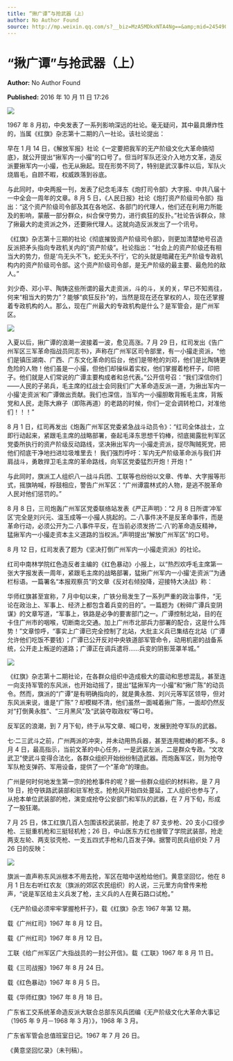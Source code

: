 ```yaml
---
title: “揪广谭”与抢武器（上）
author: No Author Found
source: http://mp.weixin.qq.com/s?__biz=MzA5MDkxNTA4Ng==&amp;mid=2454904333&amp;idx=1&amp;sn=69992aff0a3dda24874aa6a06127feb0&amp;chksm=87a2166cb0d59f7a85e9a43241ba723619ada7fc7706e0c1954e0fdf56c068025cf7ba179509#rd
---
```


# “揪广谭”与抢武器（上）

**Author:** No Author Found

**Published:** 2016 年 10 月 11 日 17:26

![](http://mmbiz.qpic.cn/mmbiz_jpg/PJWG74pLsMYDEv0d4bUJbQBpS4sWIJib8ibhEicNmA078Qwic1us7Hy3XQhlQJ9V4qP3gf7NibNZysG4yqzamUHYx3w/0?wx_fmt=jpeg)

1967 年 8 月初，中央发表了一系列影响深远的社论。毫无疑问，其中最具爆炸性的，当属《红旗》杂志第十二期的八一社论。该社论提出：

早在 1 月 14 日，《解放军报》社论《一定要把我军的无产阶级文化大革命搞彻底》，就公开提出“揪军内一小撮”的口号了。但当时军队还没介入地方文革，造反派要揪军内一小撮，也无从揪起。现在形势不同了，特别是武汉事件以后，军队火烧眉毛，自顾不暇，权威跌落到谷底。

与此同时，中央两报一刊，发表了纪念毛泽东《炮打司令部》大字报、中共八届十一中全会一周年的文章。8 月 5 日，《人民日报》社论《炮打资产阶级司令部》指出：“这个资产阶级司令部及其在各地区、各部门的代理人，他们还在利用力所能及的影响，蒙蔽一部分群众，纠合保守势力，进行疯狂的反扑。”社论告诉群众，除了揪最大的走资派之外，还要揪代理人。这就向造反派发出了一个讯号。

《红旗》杂志第十三期的社论《彻底摧毁资产阶级司令部》，则更加清楚地号召造反派把矛头指向专政机关内的“资产阶级”。社论指出：“社会上的资产阶级还有相当大的势力，但是‘鸟无头不飞，蛇无头不行’，它的头就是暗藏在无产阶级专政机构内的资产阶级司令部。这个资产阶级司令部，是无产阶级的最主要、最危险的敌人。”

刘少奇、邓小平、陶铸这些所谓的最大走资派，斗的斗，关的关，早已不知焉往，何来“相当大的势力”？能够“疯狂反扑”的，当然是现在还在掌权的人，现在还掌握着专政机构的人。那么，现在广州最大的专政机构是什么？是军管会，是广州军区。

![](http://mmbiz.qpic.cn/mmbiz_jpg/PJWG74pLsMYk1NTl15UcdbibzhcPicuJGeCUZSoP7TKDK5DKyvnl8exVcftY3ntTyjqzGJ4nYibLNNSL8T5xOtu4A/0?wx_fmt=jpeg)

入夏以后，揪广谭的浪潮一波接着一波，愈见高涨。7 月 29 日，红司发出《告广州军区三军革命指战员同志书》，声称在广州军区司令部里，有一小撮走资派，“他们是镇压湖南、广西、广东文化革命的后台，他们是带枪的刘邓，他们是比陶铸更危险的人物！他们虽是一小撮，但他们却操纵着实权，他们掌握着枪杆子，印把子。他们就是人们常说的广谭主要构成者和总代表。”公开信号召：“我们深信你们——人民的子弟兵，毛主席的红战士会同我们广大革命造反派一道，为揪出军内一小撮‘走资派’和广谭做出贡献。我们也深信，当军内一小撮胆敢背叛毛主席，背叛党和人民，走陈大麻子（即陈再道）的老路的时候，你们一定会调转枪口，对准他们！！！”

8 月 1 日，红司再发出《炮轰广州军区党委紧急战斗动员令》：“红司全体战士，立即行动起来，紧跟毛主席的战略部署，奋起毛泽东思想千钧棒，彻底揭露批判军区党委所执行的资产阶级反动路线，坚决揪出军内一小撮走资派，捉尽陶贼死党，把他们彻底干净地扫进垃圾堆里去！ 我们强烈呼吁：军内无产阶级革命派与我们并肩战斗，勇敢捍卫毛主席的革命路线，向军区党委猛烈开炮！开炮！”

与此同时，旗派工人组织八一战斗兵团、工联等也纷纷以文章、传单、大字报等形式，摇旗呐喊，桴鼓相应，警告广州军区：“广州谭震林式的人物，是逃不脱革命人民对他们惩罚的。”

8 月 8 日，三司炮轰广州军区党委联络站发表《严正声明》：“2 月 8 日所谓‘冲军区’完全是刘兴元、温玉成等一小撮人挑起的。二·八事件决不是反革命事件，而是革命行动，必须公开为二·八事件平反，在当前必须发扬‘二·八’的革命造反精神，猛揪军内一小撮走资本主义道路的当权派。”声明提出“解放广州军区”的口号。

8 月 12 日，红司发表了题为《坚决打倒广州军内一小撮走资派》的社论。

红司中南林学院红色造反者主编的《红色暴动》小报上，以“热烈欢呼毛主席第一张大字报发表一周年，紧跟毛主席的战略部署，猛揪广州军内一小撮‘走资派’”为通栏标语。一篇署名“本报观察员”的文章《反对右倾投降，迎接特大决战》称：

华师红旗甚至宣称，7 月中旬以来，广铁分局发生了一系列严重的政治事件，“无论在政治上、军事上、经济上都包含着兵变的目的”。一篇题为《粉碎广谭兵变阴谋》的文章写道，“军事上，铁路是必争的要害部门之一。广谭控制北站，目的在卡住广州市的咽喉，切断南北交通。加上广州市北部兵力部署的配合，这是什么阵势！”文章惊呼，“事实上广谭已完全控制了北站，大批主义兵已集结在北站（广谭允许他们吃饭不要钱）；广谭已公开反对中央铁道部军管命令，动用机密的战备系统，公开走上叛逆的道路；广谭正在调兵遣将……兵变的阴影笼罩羊城。”

![](http://mmbiz.qpic.cn/mmbiz_jpg/PJWG74pLsMYk1NTl15UcdbibzhcPicuJGefuYkBbKwCPwjuY1dzXeELjQv886UShvibUwrqDzAeU7ISB2lF3LEr2w/0?wx_fmt=jpeg)

《红旗》杂志第十二期社论，在各群众组织中造成极大的震动和思想混乱，甚至连一向支持军管的东风派，也开始动摇了，提出“猛揪军内一小撮”和“揪广陈”的动员令。然而，旗派的“广谭”是有明确指向的，就是黄永胜、刘兴元等军区领导，但对东风派来说，谁是“广陈”？却模糊不清，他们虽然一面喊着揪广陈，一面却仍然反对“打倒黄永胜”、“三月黑风”及“武装夺取政权”等口号。

反军区的浪潮，到 7 月下旬，终于从写文章、喊口号，发展到抢夺军队的武器。

七·二三武斗之前，广州两派的冲突，并未动用热兵器，甚至连用棍棒的都不多。8 月 4 日，最高指示，当前文革的中心任务，一是武装左派，二是群众专政。“文攻武卫”使武斗变得合法化，各群众组织开始纷纷制造武器。而炮轰军区，则为抢夺军队枪支弹药、军用设备，提供了一个“革命”的理由。

广州是何时何地发生第一宗的抢枪事件的呢？据一些群众组织的材料称，是 7 月 19 日，抢夺铁路武装部和驻军枪支。抢枪风开始四处蔓延，工人组织也参与了，从抢本单位武装部的枪，演变成抢夺公安部门和军队的武器，在 7 月下旬，形成了一股狂潮。

7 月 25 日，体工红旗几百人包围该校武装部，抢走了 87 支步枪、20 支小口径步枪、三挺重机枪和三挺轻机枪；26 日，中山医东方红也接管了学院武装部，抢走两支左轮、两支驳壳枪、一支五四式手枪和几百发子弹。据警司民兵组织处 7 月 26 日的反映：

![](http://mmbiz.qpic.cn/mmbiz_jpg/PJWG74pLsMYk1NTl15UcdbibzhcPicuJGe2dVfdQhgrrcdVNCfmRw7gmadLbkXX3b4IGREDLjdjPyZrCzLxWiaPwA/0?wx_fmt=jpeg)

旗派一直声称东风派根本不用去抢，军区在暗中送枪给他们。黄意坚回忆，他在 8 月 1 日左右听红农友（旗派的郊区农民组织）的人说，三元里方向曾传来枪声，“说是军区给主义兵发了枪，主义兵的人在黄石路口试枪。”

《无产阶级必须牢牢掌握枪杆子》，载《红旗》杂志 1967 年第 12 期。

载《广州红司》1967 年 8 月 12 日。

载《广州红司》1967 年 8 月 12 日。

工联《给广州军区广大指战员的一封公开信》。载《工联》1967 年 8 月 11 日。

载《三司战报》1967 年 8 月 24 日。

载《红色暴动》1967 年 8 月 5 日。

载《华师红旗》1967 年 8 月 18 日。

广东省工交系统革命造反派大联合总部东风兵团编《无产阶级文化大革命大事记（1965 年 9 月－1968 年 3 月）》，1968 年 3 月。

广东省军管会总值班室日记。1967 年 7 月 26 日。

《黄意坚回忆录》（未刊稿）。
